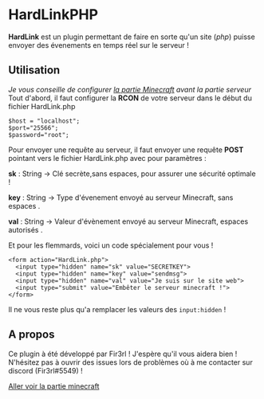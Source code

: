 
# HardLinkPHP
**HardLink** est un plugin permettant de faire en sorte qu'un site (*php*) puisse envoyer des évenements en temps réel sur le serveur !

## Utilisation
*Je vous conseille de configurer [la partie Minecraft](url) avant la partie serveur*
Tout d'abord, il faut configurer la **RCON** de votre serveur dans le début du fichier HardLink.php

    $host = "localhost";
    $port="25566";
    $password="root";
Pour envoyer une requête au serveur, il faut envoyer une requête **POST** pointant vers le fichier HardLink.php avec pour paramètres :

**sk** : String -> Clé secrète,sans espaces, pour assurer une sécurité optimale ! 

**key** : String -> Type d'évenement envoyé au serveur Minecraft, sans espaces .

**val** : String -> Valeur d'évènement envoyé au serveur Minecraft, espaces autorisés .

Et pour les flemmards, voici un code spécialement pour vous !

    <form action="HardLink.php">
      <input type="hidden" name="sk" value="SECRETKEY">
      <input type="hidden" name="key" value="sendmsg">
      <input type="hidden" name="val" value="Je suis sur le site web">
      <input type="submit" value="Embêter le serveur minecraft !">
    </form>
Il ne vous reste plus qu'a remplacer les valeurs des `input:hidden` !
## A propos
Ce plugin à été développé par Fir3rl ! J'espère qu'il vous aidera bien ! N'hésitez pas à ouvrir des issues lors de problèmes où à me contacter sur discord (Fir3rl#5549) !

[Aller voir la partie minecraft](url)
